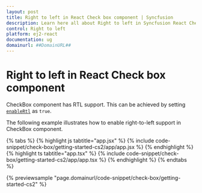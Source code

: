 ```yaml
---
layout: post
title: Right to left in React Check box component | Syncfusion
description: Learn here all about Right to left in Syncfusion React Check box component of Syncfusion Essential JS 2 and more.
control: Right to left 
platform: ej2-react
documentation: ug
domainurl: ##DomainURL##
---
```


# Right to left in React Check box component

CheckBox component has RTL support. This can be achieved by setting [`enableRtl`](https://ej2.syncfusion.com/react/documentation/api/check-box#enablertl) as `true`.

The following example illustrates how to enable right-to-left support in CheckBox component.

{% tabs %}
{% highlight js tabtitle="app.jsx" %}
{% include code-snippet/check-box/getting-started-cs2/app/app.jsx %}
{% endhighlight %}
{% highlight ts tabtitle="app.tsx" %}
{% include code-snippet/check-box/getting-started-cs2/app/app.tsx %}
{% endhighlight %}
{% endtabs %}

 {% previewsample "page.domainurl/code-snippet/check-box/getting-started-cs2" %}